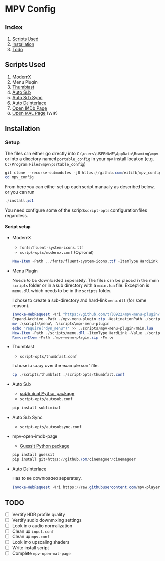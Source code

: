 # MPV Config
## Index
1. [Scripts Used](#scripts)
3. [Installation](#inst)
2. [Todo](#todo)

<a name="#scripts" />

## Scripts Used
1. [ModernX](https://github.com/eilifb/ModernX)
2. [Menu Plugin](https://github.com/tsl0922/mpv-menu-plugin)
3. [Thumbfast](https://github.com/eilifb/thumbfast)
4. [Auto Sub](https://github.com/eilifb/mpv-autosub)
5. [Auto Sub Sync](https://github.com/Ajatt-Tools/autosubsync-mpv)
6. [Auto Deinterlace](https://github.com/mpv-player/mpv/blob/master/TOOLS/lua/autodeint.lua)
7. [Open IMDb Page](https://github.com/eilifb/mpv-open-imdb-page)
8. [Open MAL Page](https://github.com/eilifb/mpv-open-mal-page) (WIP)

<a name="#inst" />

## Installation

### Setup
The files can either go directly into `C:\users\USERNAME\AppData\Roaming\mpv`
or into a directory named `portable_config` in your `mpv` install location
(e.g. `C:\Program Files\mpv\portable_config`)

```powershell
git clone --recurse-submodules -j8 https://github.com/eilifb/mpv_config
cd mpv_config
```
From here you can either set up each script manually as described below,
or you can run
```powershell
./install.ps1
```
You need configure some of the scripts`script-opts` configuration files regardless.


#### Script setup

* ModernX

    - `fonts/fluent-system-icons.ttf`
    - `script-opts/modernx.conf` (Optional)
    ```powershell
    New-Item -Path ../fonts/fluent-system-icons.ttf -ItemType HardLink -Value ./scripts/ModernX/fluent-system-icons.ttf
    ```

* Menu Plugin

    Needs to be downloaded seperately. The files can be placed in the main `scripts` folder or
    in a sub directory with a `main.lua` file. Exception is `menu.dll` which needs to be in the `scripts` folder.

    I chose to create a sub-directory and hard-link `menu.dll` (for some reason).
    ```powershell
    Invoke-WebRequest -Uri "https://github.com/tsl0922/mpv-menu-plugin/releases/download/2.4.1/menu.zip" -OutFile ./mpv-menu-plugin.zip
    Expand-Archive -Path ./mpv-menu-plugin.zip -DestinationPath ./scripts -Force
    mv .\scripts\menu\ .\scripts\mpv-menu-plugin
    echo 'require("dyn_menu")' >> ./scripts/mpv-menu-plugin/main.lua
    New-Item -Path ./scripts/menu.dll -ItemType HardLink -Value ./scripts/mpv-menu-plugin/menu.dll
    Remove-Item -Path ./mpv-menu-plugin.zip -Force
    ```

* Thumbfast

    - `script-opts/thumbfast.conf`

    I chose to copy over the example conf file.
    ```powershell
    cp ./scripts/thumbfast ./script-opts/thumbfast.conf
    ```

* Auto Sub

    - [subliminal Python package](https://pypi.org/project/subliminal/)
    - `script-opts/autosub.conf`
    ```powershell
    pip install subliminal
    ```

* Auto Sub Sync

    - `script-opts/autosubsync.conf`

* mpv-open-imdb-page

    - [GuessIt Python package](https://pypi.org/project/guessit/)
    ```powershell
    pip install guessit
    pip install git+https://github.com/cinemagoer/cinemagoer
    ```

* Auto Deinterlace

    Has to be downloaded seperately.
    ```powershell
    Invoke-WebRequest -Uri https://raw.githubusercontent.com/mpv-player/mpv/refs/heads/master/TOOLS/lua/autodeint.lua -Outfile ./scripts/autodeint.lua
    ```


<a name="#todo" />

## TODO

- [ ] Vertify HDR profile quality
- [ ] Vertify audio downmixing settings
- [ ] Look into audio normalization
- [ ] Clean up `input.conf`
- [ ] Clean up `mpv.conf`
- [ ] Look into upscaling shaders
- [ ] Write install script
- [ ] Complete `mpv-open-mal-page`